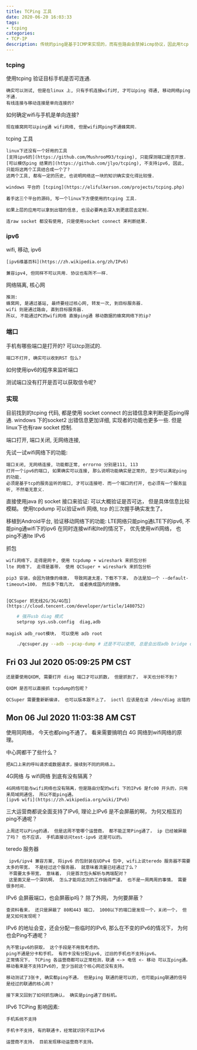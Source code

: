 ```yaml
---
title: TCPing 工具
date: 2020-06-20 16:03:33
tags: 
- tcping
categories: 
- TCP-IP
description: 传统的ping是基于ICMP来实现的，而有些路由会禁掉icmp协议，因此用tcp 来实现ping 或者检查某些端口是否开放，是一种可行的方式。通过测试发现，在手机上，有些运营商会连tcp也给禁了，因此需要尝试使用raw socket, 简单的root并不能调用raw socket的API，接下来的方向还要是研究SEAndroid, 定制ROM。
---
```


### tcping 

使用tcping 验证目标手机是否可连通. 

	确实可以测试, 但是在linux 上, 只有手机连接wifi时, 才可以ping 得通, 移动网络ping不通. 
	有线连接与移动连接是单向连接的? 

如何确定wifi与手机是单向连接? 

	现在蜂窝网可以ping通 wifi网络, 但是wifi网ping不通蜂窝网. 

tcping 工具

	linux下还没有一个好用的工具 
	[支持ipv6的](https://github.com/MushrooM93/tcping), 只能探测端口是否开放. 
	[可以模仿ping 结果的](https://github.com/jlyo/tcping), 不支持ipv6, 因此, 只能将这两个工具结合成一个了? 
	这两个工具, 都有一定的历史, 也说明网络这一块的知识确实变化得比较慢. 

	windows 平台的 [tcping](https://elifulkerson.com/projects/tcping.php)

	着手这三个平台的源码, 写一个linux下方便使用的tcping 工具. 

	如果上层的应用可以拿到出错的信息, 也没必要再去深入到更底层去定制. 

	连raw socket 都没有使用, 只是使用socket connect 来判断结果.
	
### ipv6

wifi, 移动, ipv6 
	
	[ipv6维基百科](https://zh.wikipedia.org/zh/IPv6)

	兼容ipv4, 但同样不可以共用. 协议也有所不一样.


网络隔离, 核心网

	推测: 
	蜂窝网, 是通过基站, 最终要经过核心网, 转发一次, 到目标服务器. 
	wifi 则是通过路由, 直到目标服务器. 
	所以, 不能通过PC的wifi网络 直接ping通 移动数据的蜂窝网络下的ip? 
	
### 端口

手机有哪些端口是打开的? 可以tcp测试的. 

	端口不打开, 确实可以收到RST 包么?  

如何使用ipv6的程序来监听端口

测试端口没有打开是否可以获取信令呢? 


### 实现

目前找到的tcping 代码, 都是使用 socket connect 的出错信息来判断是否ping得通. windows 下的socket2 出错信息更加详细, 实现者的功能也更多一些.  但是linux下也有raw socket 控制.

端口打开, 端口关闭, 无网络连接, 

先试一试wifi网络下的功能:

	端口关闭, 无网络连接, 功能都正常, errorno 分别是111, 113
	打开一个ipv6的端口, 如果确实可以连接, 那么说明功能确实是正常的, 至少可以满足ping的功能. 
	必须是基于tcp的服务监听的端口, 才可以连接吧. 而一个端口的打开, 也必须有一个服务监听, 不然毫无意义. 
	
直接使用java 的 socket 接口来验证:
	可以大概验证是否可达， 但是具体信息比较模糊。 
	使用tcpdump 可以验证wifi 网络, tcp 的三次握手确实发生了。 

移植到Android平台, 验证移动网络下的功能:
	LTE网络只能ping通LTE下的ipv6, 不能ping通wifi下的ipv6
	在同时连接wifi和lte的情况下， 优先使用wifi网络， 也ping不通lte IPv6

抓包

	wifi网络下，走得是网卡, 使用 tcpdump + wireshark 来抓包分析
	lte 网络下， 走得是基带， 使用 QCSuper + wireshark 来抓包分析

	pip3 安装，会因为镜像的缘故， 导致网速太差，下载不下来， 办法是加一个 --default-timeout=100， 然后多下载几次， 或者换成国内的镜像。 
	

	[QCSuper 抓无线2G/3G/4G包](https://cloud.tencent.com/developer/article/1480752)

```sh
	# 强开usb diag 模式
	setprop sys.usb.config  diag,adb
```

	magisk adb_root模块， 可以使用 adb root

```sh
	./qcsuper.py --adb --pcap-dump # 还是不可以使用, 总是会出现adb bridge closed, 问题应该还是出在 adb_bridge
```


## Fri 03 Jul 2020 05:09:25 PM CST

	还是要使用QXDM, 需要打开 diag 端口才可以抓数， 但是抓到了， 半天也分析不到？

	QXDM 是否可以直接抓 tcpdump的包呢？ 

	QCSuper 需要重新新编译， 也可以版本跟不上了， ioctl 应该是在读 /dev/diag 出错的

## Mon 06 Jul 2020 11:03:38 AM CST

使用同网络， 今天也都ping不通了。 看来需要搞明白 4G 网络到wifi网络的原理。 

中心网都干了些什么？ 

	把A口上来的呼叫请求或数据请求，接续到不同的网络上。 

4G网络 与 wifi网络 到底有没有隔离？ 

	4G网络可能与wifi网络也没有隔离，但是路由分配的wifi 下的IPv6 是fc00 开头的，只用来局域网通信， 所以不能ping通。 
	[ipv6 wifi](https://zh.wikipedia.org/wiki/IPv6)

三大运营商都说全面支持了IPv6, 理论上IPv6 是不会屏蔽的啊， 为何又相互的ping不通呢？

	上周还可以Ping的通， 但是这周不管哪个运营商， 都不能正常Ping通了， ip 已经被屏蔽了吗？ 也不应该， 手机直接访问test-ipv6 还是可以的。 

teredo 服务器

	 ipv6/ipv4 兼容方案, 将ipv6 的包封装在UDPv4 包中, wifi上说teredo 服务器不需要太多的带宽， 不是经过这个服务器， 就意味着流量已经通过了么？ 
	 不需要太多带宽， 意味着， 只是首次包头解析与两端配对？ 
	 这里面又是一个深坑啊， 怎么才能将这次的工作搞得严谨， 也不是一周两周的事情， 需要很多时间.

IPv6 会屏蔽端口，也会屏蔽ip吗？ 除了外网， 为何要屏蔽？ 

	查资料看来， 还只是屏蔽了 80和443 端口， 1000以下的端口是发现一个，关闭一个， 但是又如何发现呢？ 

IPv6 的地址会变，还会分配一些临时的IPv6, 那么在不变的IPv6的情况下， 为何也会Ping不通呢？ 

	先不管ipv6的获取， 这个手段是不用我考虑的。 
	ping不通是分卡和手机， 有的卡没有分配ipv6, 过旧的手机也不支持ipv6。 
	正常情况下， TCPing 各运营商都可以正常检测，联通 <-> 电信 <- 移动 可以互ping通。 移动看来是不支持IPv6的, 至少当前这个核心网还没有支持。 

	移动测试了3张卡, 确实都ping不通， 但是ping 联通的是可以的, 也可能ping联通的信号是经过的联通的核心网？ 

	接下来又回到了如何抓包确认， 确实是ping通了目标机。 

IPv6 TCPing 影响因素:
	
	手机系统不支持

	手机卡不支持, 有的联通卡，经常就识别不出IPv6

	运营商不支持， 目前发现移动运营商不支持。 

